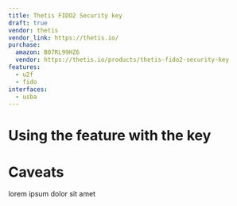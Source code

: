 ```yaml
---
title: Thetis FIDO2 Security key
draft: true
vendor: thetis
vendor_link: https://thetis.io/
purchase:
  amazon: B07RL99HZ6
  vendor: https://thetis.io/products/thetis-fido2-security-key
features:
  - u2f
  - fido
interfaces:
  - usba
---
```


# Using the feature with the key

# Caveats

lorem ipsum dolor sit amet